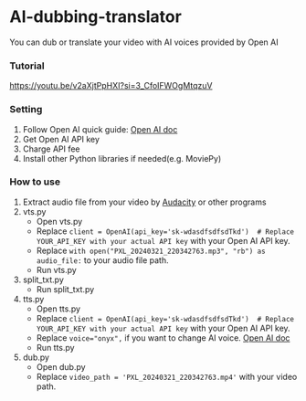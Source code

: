 # AI-dubbing-translator
You can dub or translate your video with AI voices provided by Open AI
### Tutorial
https://youtu.be/v2aXjtPpHXI?si=3_CfoIFWOgMtqzuV
### Setting
1. Follow Open AI quick guide: [Open AI doc](https://platform.openai.com/docs/quickstart?context=python)
3. Get Open AI API key
4. Charge API fee
5. Install other Python libraries if needed(e.g. MoviePy)
### How to use
1. Extract audio file from your video by [Audacity](https://www.audacityteam.org/) or other programs
1. vts.py
   * Open vts.py
   * Replace `client = OpenAI(api_key='sk-wdasdfsdfsdTkd')  # Replace YOUR_API_KEY with your actual API key` with your Open AI API key.
   * Replace `with open("PXL_20240321_220342763.mp3", "rb") as audio_file:` to your audio file path.
   * Run vts.py
2. split_txt.py
   * Run split_txt.py
3. tts.py
   * Open tts.py
   * Replace `client = OpenAI(api_key='sk-wdasdfsdfsdTkd')  # Replace YOUR_API_KEY with your actual API key` with your Open AI API key.
   * Replace `voice="onyx",` if you want to change AI voice. [Open AI doc](https://platform.openai.com/docs/guides/text-to-speech)
   * Run tts.py
5. dub.py
   * Open dub.py
   * Replace `video_path = 'PXL_20240321_220342763.mp4'` with your video path.

